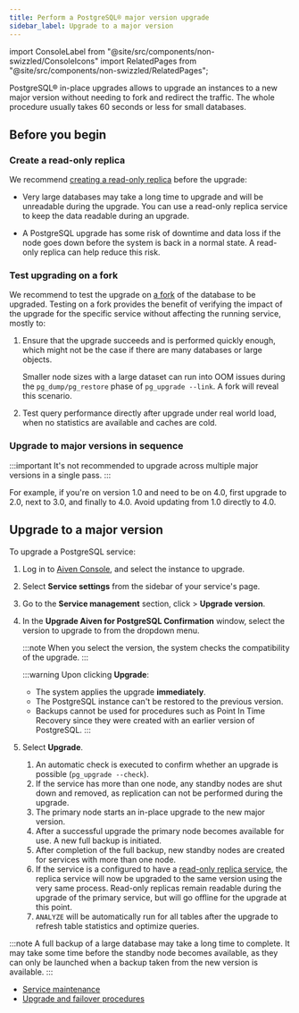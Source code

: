 ```yaml
---
title: Perform a PostgreSQL® major version upgrade
sidebar_label: Upgrade to a major version
---
```


import ConsoleLabel from "@site/src/components/non-swizzled/ConsoleIcons"
import RelatedPages from "@site/src/components/non-swizzled/RelatedPages";

PostgreSQL® in-place upgrades allows to upgrade an instances to a new major version without needing to fork and redirect the traffic.
The whole procedure usually takes 60 seconds or less for small databases.

## Before you begin

### Create a read-only replica

We recommend
[creating a read-only replica](/docs/products/postgresql/howto/create-read-replica) before
the upgrade:

- Very large databases may take a long time to upgrade and will be unreadable during the
  upgrade. You can use a read-only replica service to keep the data readable during an upgrade.

- A PostgreSQL upgrade has some risk of downtime and data loss if the node
  goes down before the system is back in a normal state. A read-only
  replica can help reduce this risk.

### Test upgrading on a fork

We recommend to test the upgrade on [a fork](/docs/platform/concepts/service-forking) of
the database to be upgraded. Testing on a fork provides the benefit of
verifying the impact of the upgrade for the specific service without
affecting the running service, mostly to:
<!-- vale off -->
1.  Ensure that the upgrade succeeds and is performed quickly enough, which
    might not be the case if there are many databases or large objects.

    Smaller node sizes with a large dataset can
    run into OOM issues during the `pg_dump/pg_restore` phase of
    `pg_upgrade --link`. A fork will reveal this scenario.
1.  Test query performance directly after upgrade under real world
    load, when no statistics are available and caches are cold.
<!-- vale on -->
### Upgrade to major versions in sequence

:::important
It's not recommended to upgrade across multiple major versions in a single pass.
:::

For example, if you're on version 1.0 and need to be on 4.0, first upgrade to 2.0, next
to 3.0, and finally to 4.0. Avoid updating from 1.0 directly to 4.0.

## Upgrade to a major version

To upgrade a PostgreSQL service:

1.  Log in to [Aiven Console](https://console.aiven.io/), and select the
    instance to upgrade.
1.  Select **Service settings** from the sidebar of your service's
    page.
1.  Go to the **Service management** section, click <ConsoleLabel name="actions"/>  > **Upgrade
    version**.
1.  In the **Upgrade Aiven for PostgreSQL Confirmation** window, select
    the version to upgrade to from the dropdown menu.

    :::note
    When you select the version, the system checks the compatibility of the
    upgrade.
    :::

    :::warning
    Upon clicking **Upgrade**:
    - The system applies the upgrade **immediately**.
    - The PostgreSQL instance can't be restored to the previous version.
    - Backups cannot be used for procedures such as Point In Time Recovery since they were
      created with an earlier version of PostgreSQL.
    :::

1.  Select **Upgrade**.

    1.  An automatic check is executed to confirm whether an upgrade is
        possible (`pg_upgrade --check`).
    1.  If the service has more than one node, any standby nodes are
        shut down and removed, as replication can not be performed
        during the upgrade.
    1.  The primary node starts an in-place upgrade to the new major
        version.
    1.  After a successful upgrade the primary node becomes available
        for use. A new full backup is initiated.
    1.  After completion of the full backup, new standby nodes are
        created for services with more than one node.
    1.  If the service is a configured to have a
        [read-only replica service](/docs/products/postgresql/howto/create-read-replica),
        the replica service will now be upgraded to the
        same version using the very same process. Read-only replicas
        remain readable during the upgrade of the primary service, but
        will go offline for the upgrade at this point.
    1.  `ANALYZE` will be automatically run for all tables after the
        upgrade to refresh table statistics and optimize queries.

:::note
A full backup of a large database may take a long time to complete. It
may take some time before the standby node becomes available, as they
can only be launched when a backup taken from the new version is
available.
:::

<RelatedPages/>

- [Service maintenance](/docs/platform/concepts/maintenance-window)
- [Upgrade and failover procedures](/docs/products/postgresql/concepts/upgrade-failover)

